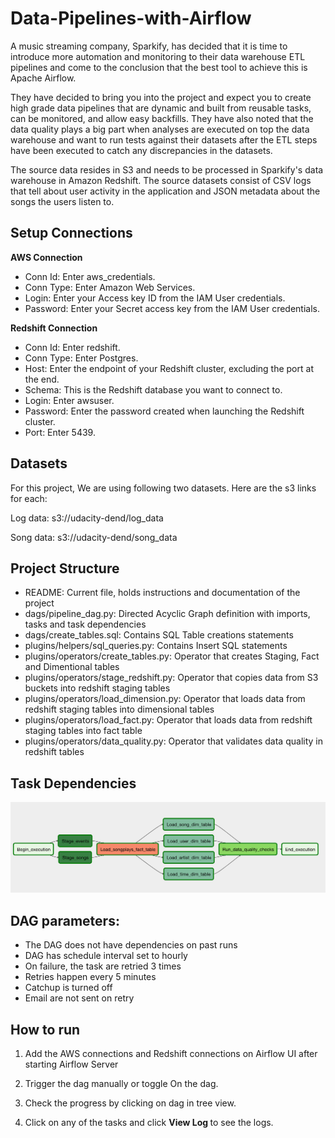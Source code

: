 # Data-Pipelines-with-Airflow

A music streaming company, Sparkify, has decided that it is time to introduce more automation and monitoring to their data warehouse ETL pipelines and come to the conclusion that the best tool to achieve this is Apache Airflow.

They have decided to bring you into the project and expect you to create high grade data pipelines that are dynamic and built from reusable tasks, can be monitored, and allow easy backfills. They have also noted that the data quality plays a big part when analyses are executed on top the data warehouse and want to run tests against their datasets after the ETL steps have been executed to catch any discrepancies in the datasets.

The source data resides in S3 and needs to be processed in Sparkify's data warehouse in Amazon Redshift. The source datasets consist of CSV logs that tell about user activity in the application and JSON metadata about the songs the users listen to.

## Setup Connections
**AWS Connection**
* Conn Id: Enter aws_credentials.
* Conn Type: Enter Amazon Web Services. 
* Login: Enter your Access key ID from the IAM User credentials.
* Password: Enter your Secret access key from the IAM User credentials.

**Redshift Connection** 

* Conn Id: Enter redshift. 
* Conn Type: Enter Postgres. 
* Host: Enter the endpoint of your Redshift cluster, excluding the port at the end.
* Schema: This is the Redshift database you want to connect to. 
* Login: Enter awsuser. 
* Password: Enter the password created when launching the Redshift cluster. 
* Port: Enter 5439.

## Datasets
For this project, We are using following two datasets. Here are the s3 links for each:

Log data: s3://udacity-dend/log_data

Song data: s3://udacity-dend/song_data

## Project Structure
* README: Current file, holds instructions and documentation of the project
* dags/pipeline_dag.py: Directed Acyclic Graph definition with imports, tasks and task dependencies
* dags/create_tables.sql: Contains SQL Table creations statements
* plugins/helpers/sql_queries.py: Contains Insert SQL statements
* plugins/operators/create_tables.py: Operator that creates Staging, Fact and Dimentional tables
* plugins/operators/stage_redshift.py: Operator that copies data from S3 buckets into redshift staging tables
* plugins/operators/load_dimension.py: Operator that loads data from redshift staging tables into dimensional tables
* plugins/operators/load_fact.py: Operator that loads data from redshift staging tables into fact table
* plugins/operators/data_quality.py: Operator that validates data quality in redshift tables

## Task Dependencies
<img src="tast_dependencies.png" alt="drawing"/>

## DAG parameters:

* The DAG does not have dependencies on past runs
* DAG has schedule interval set to hourly
* On failure, the task are retried 3 times
* Retries happen every 5 minutes
* Catchup is turned off
* Email are not sent on retry

## How to run

1. Add the AWS connections and Redshift connections on Airflow UI after starting Airflow Server 

2. Trigger the dag manually or toggle On the dag.

3. Check the progress by clicking on dag in tree view.

4. Click on any of the tasks and click <b> View Log </b> to see the logs.
